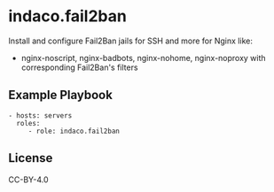 indaco.fail2ban
=========

Install and configure Fail2Ban jails for SSH and more for Nginx like:

- nginx-noscript, nginx-badbots, nginx-nohome, nginx-noproxy with corresponding Fail2Ban's filters


Example Playbook
----------------

    - hosts: servers
      roles:
         - role: indaco.fail2ban

License
-------

CC-BY-4.0
